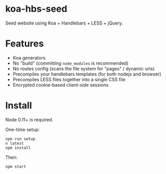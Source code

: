 koa-hbs-seed
============

Seed website using Koa + Handlebars + LESS + jQuery.

Features
========

- Koa generators
- No "build" (committing `node_modules` is recommended)
- No routes config (scans the file system for "pages" / dynamic urls)
- Precompiles your handlebars templates (for both nodejs and browser)
- Precompiles LESS files together into a single CSS file
- Encrypted cookie-based client-side sessions


Install
=======

Node 0.11+ is required.

One-time setup:
```
npm run setup
n latest
npm install
```

Then:
```
npm start
```

